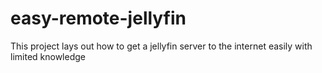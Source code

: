# easy-remote-jellyfin
This project lays out how to get a jellyfin server to the internet easily with limited knowledge

